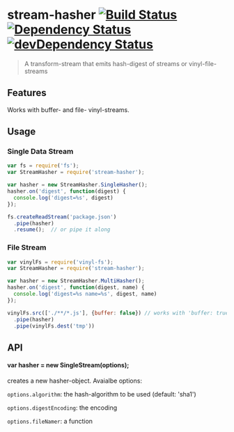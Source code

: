 # stream-hasher [![Build Status](https://secure.travis-ci.org/tapirdata/stream-hasher.png?branch=master)](https://travis-ci.org/tapirdata/stream-hasher) [![Dependency Status](https://david-dm.org/tapirdata/stream-hasher.svg)](https://david-dm.org/tapirdata/stream-hasher) [![devDependency Status](https://david-dm.org/tapirdata/stream-hasher/dev-status.svg)](https://david-dm.org/tapirdata/stream-hasher#info=devDependencies)
> A transform-stream that emits hash-digest of streams or vinyl-file-streams 

## Features

Works with buffer- and file- vinyl-streams.

## Usage

### Single Data Stream

``` js
var fs = require('fs');
var StreamHasher = require('stream-hasher');

var hasher = new StreamHasher.SingleHasher();
hasher.on('digest', function(digest) {
  console.log('digest=%s', digest)
});

fs.createReadStream('package.json')
  .pipe(hasher)
  .resume();  // or pipe it along
```

### File Stream

``` js
var vinylFs = require('vinyl-fs');
var StreamHasher = require('stream-hasher');

var hasher = new StreamHasher.MultiHasher();
hasher.on('digest', function(digest, name) {
  console.log('digest=%s name=%s', digest, name)
});

vinylFs.src(['./**/*.js'], {buffer: false}) // works with 'buffer: true', too 
  .pipe(hasher)
  .pipe(vinylFs.dest('tmp'))
```

## API

#### var hasher = new SingleStream(options);

creates a new hasher-object. Avaialbe options:

`options.algorithm`: the hash-algorithm to be used (default: 'sha1')

`options.digestEncoding`: the encoding



`options.fileNamer`: a function  



